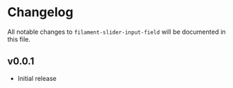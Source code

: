 # Changelog

All notable changes to `filament-slider-input-field` will be documented in this file.

## v0.0.1
- Initial release